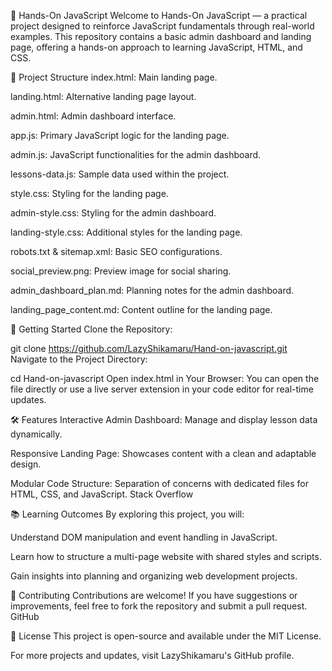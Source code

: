 🧠 Hands-On JavaScript
Welcome to Hands-On JavaScript — a practical project designed to reinforce JavaScript fundamentals through real-world examples. This repository contains a basic admin dashboard and landing page, offering a hands-on approach to learning JavaScript, HTML, and CSS.

📁 Project Structure
index.html: Main landing page.

landing.html: Alternative landing page layout.

admin.html: Admin dashboard interface.

app.js: Primary JavaScript logic for the landing page.

admin.js: JavaScript functionalities for the admin dashboard.

lessons-data.js: Sample data used within the project.

style.css: Styling for the landing page.

admin-style.css: Styling for the admin dashboard.

landing-style.css: Additional styles for the landing page.

robots.txt & sitemap.xml: Basic SEO configurations.

social_preview.png: Preview image for social sharing.

admin_dashboard_plan.md: Planning notes for the admin dashboard.

landing_page_content.md: Content outline for the landing page.

🚀 Getting Started
Clone the Repository:

git clone https://github.com/LazyShikamaru/Hand-on-javascript.git
Navigate to the Project Directory:

cd Hand-on-javascript
Open index.html in Your Browser:
You can open the file directly or use a live server extension in your code editor for real-time updates.

🛠️ Features
Interactive Admin Dashboard: Manage and display lesson data dynamically.

Responsive Landing Page: Showcases content with a clean and adaptable design.

Modular Code Structure: Separation of concerns with dedicated files for HTML, CSS, and JavaScript.
Stack Overflow

📚 Learning Outcomes
By exploring this project, you will:

Understand DOM manipulation and event handling in JavaScript.

Learn how to structure a multi-page website with shared styles and scripts.

Gain insights into planning and organizing web development projects.

🤝 Contributing
Contributions are welcome! If you have suggestions or improvements, feel free to fork the repository and submit a pull request.
GitHub

📄 License
This project is open-source and available under the MIT License.

For more projects and updates, visit LazyShikamaru's GitHub profile.
